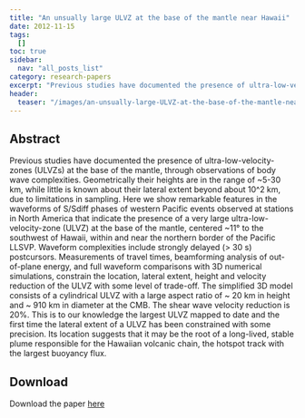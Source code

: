 ```yaml
---
title: "An unsually large ULVZ at the base of the mantle near Hawaii"
date: 2012-11-15
tags:
  []
toc: true
sidebar:
  nav: "all_posts_list"
category: research-papers
excerpt: "Previous studies have documented the presence of ultra-low-velocity-zones (ULVZs) at the base of the mantle, through observations of body wave complexities. Geometrically their heights are in the range of ~5-30 km, while little is known about their lateral extent beyond about 10^2 km, due to limitations in sampling. Here we show remarkable features in the waveforms of S/Sdiff phases of western Pacific events observed at stations in North America that indicate the presence of a very large ultra-low-velocity-zone (ULVZ) at the base of the mantle, centered ~11° to the southwest of Hawaii, within and near the northern border of the Pacific LLSVP. Waveform complexities include strongly delayed (> 30 s) postcursors. Measurements of travel times, beamforming analysis of out-of-plane energy, and full waveform comparisons with 3D numerical simulations, constrain the location, lateral extent, height and velocity reduction of the ULVZ with some level of trade-off. The simplified 3D model consists of a cylindrical ULVZ with a large aspect ratio of ~ 20 km in height and ~ 910 km in diameter at the CMB. The shear wave velocity reduction is 20%. This is to our knowledge the largest ULVZ mapped to date and the first time the lateral extent of a ULVZ has been constrained with some precision. Its location suggests that it may be the root of a long-lived, stable plume responsible for the Hawaiian volcanic chain, the hotspot track with the largest buoyancy flux."
header:
  teaser: "/images/an-unsually-large-ULVZ-at-the-base-of-the-mantle-near-hawaii/Cottaar_Rom_2012.jpg"
---
```


## Abstract 
Previous studies have documented the presence of ultra-low-velocity-zones (ULVZs) at the base of the mantle, through observations of body wave complexities. Geometrically their heights are in the range of ~5-30 km, while little is known about their lateral extent beyond about 10^2 km, due to limitations in sampling. Here we show remarkable features in the waveforms of S/Sdiff phases of western Pacific events observed at stations in North America that indicate the presence of a very large ultra-low-velocity-zone (ULVZ) at the base of the mantle, centered ~11° to the southwest of Hawaii, within and near the northern border of the Pacific LLSVP. Waveform complexities include strongly delayed (> 30 s) postcursors. Measurements of travel times, beamforming analysis of out-of-plane energy, and full waveform comparisons with 3D numerical simulations, constrain the location, lateral extent, height and velocity reduction of the ULVZ with some level of trade-off. The simplified 3D model consists of a cylindrical ULVZ with a large aspect ratio of ~ 20 km in height and ~ 910 km in diameter at the CMB. The shear wave velocity reduction is 20%. This is to our knowledge the largest ULVZ mapped to date and the first time the lateral extent of a ULVZ has been constrained with some precision. Its location suggests that it may be the root of a long-lived, stable plume responsible for the Hawaiian volcanic chain, the hotspot track with the largest buoyancy flux.

## Download
Download the paper <a href="https://www.sciencedirect.com/science/article/abs/pii/S0012821X12005006" class="btn btn--success">here</a>
